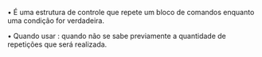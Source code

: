 
• É uma estrutura de controle que repete um bloco de comandos enquanto uma condição for verdadeira.

•  Quando usar : quando não se sabe previamente a quantidade de repetições que será realizada.